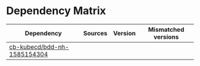 # Dependency Matrix

Dependency | Sources | Version | Mismatched versions
---------- | ------- | ------- | -------------------
[cb-kubecd/bdd-nh-1585154304](https://github.com/cb-kubecd/bdd-nh-1585154304.git) |  | []() | 
